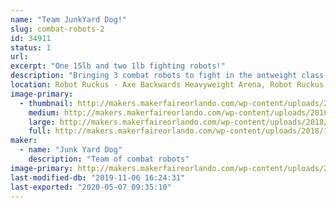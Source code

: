```yaml
---
name: "Team JunkYard Dog!"
slug: combat-robots-2
id: 34911
status: 1
url: 
excerpt: "One 15lb and two 1lb fighting robots!"
description: "Bringing 3 combat robots to fight in the antweight class and Dogeweight class from Team Junk Yard Dog!"
location: Robot Ruckus - Axe Backwards Heavyweight Arena, Robot Ruckus - Small Arena
image-primary:
  - thumbnail: http://makers.makerfaireorlando.com/wp-content/uploads/2018/10/15403263956367951181588606471078-150x150.jpg
    medium: http://makers.makerfaireorlando.com/wp-content/uploads/2018/10/15403263956367951181588606471078-300x169.jpg
    large: http://makers.makerfaireorlando.com/wp-content/uploads/2018/10/15403263956367951181588606471078-1024x576.jpg
    full: http://makers.makerfaireorlando.com/wp-content/uploads/2018/10/15403263956367951181588606471078.jpg
maker:
  - name: "Junk Yard Dog"
    description: "Team of combat robots"
image-primary: http://makers.makerfaireorlando.com/wp-content/uploads/2018/10/Color-dog.jpg
last-modified-db: "2019-11-06 16:24:31"
last-exported: "2020-05-07 09:35:10"
---
```

